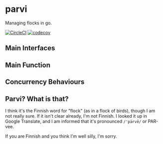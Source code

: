 # parvi 

Managing flocks in go.

[![CircleCI](https://circleci.com/gh/evilwire/parvi.svg?style=svg)](https://circleci.com/gh/evilwire/parvi)
[![codecov](https://codecov.io/gh/evilwire/parvi/branch/master/graph/badge.svg)](https://codecov.io/gh/evilwire/parvi)


## Main Interfaces


## Main Function


## Concurrency Behaviours


## Parvi? What is that?

I think it's the Finnish word for "flock" (as in a flock of birds), 
though I am not really sure. If it isn't clear already, I'm not Finnish.
I looked it up in Google Translate, and I am informed that it's pronounced
`/'pärvē/` or PAR-vee. 

If you are Finnish and you think I'm well silly, I'm sorry.

